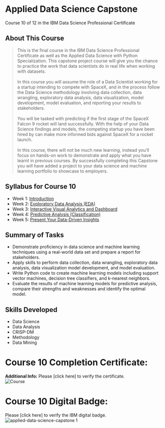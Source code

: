 # Applied Data Science Capstone
Course 10 of 12 in the IBM Data Science Professional Certificate
## About This Course
> This is the final course in the IBM Data Science Professional Certificate as well as the Applied Data Science with Python Specialization. This capstone project course will give you the chance to practice the work that data scientists do in real life when working with datasets.<br><br>
> In this course you will assume the role of a Data Scientist working for a startup intending to compete with SpaceX, and in the process follow the Data Science methodology involving data collection, data wrangling, exploratory data analysis, data visualization, model development, model evaluation, and reporting your results to stakeholders. <br><br>
> You will be tasked with predicting if the first stage of the SpaceX Falcon 9 rocket will land successfully. With the help of your Data Science findings and models, the competing startup you have been hired by can make more informed bids against SpaceX for a rocket launch. <br><br>
> In this course, there will not be much new learning, instead you’ll focus on hands-on work to demonstrate and apply what you have learnt in previous courses.  By successfully completing this Capstone you will have added a project to your data science and machine learning portfolio to showcase to employers.
## Syllabus for Course 10
- Week 1: [Introduction](https://github.com/KailaniBailey/IBM-Data-Science-Professional-Certificate/tree/main/10.%20Applied%20Data%20Science%20Capstone/Week%201:%20Introduction)
- Week 2: [Exploratory Data Analysis (EDA)](https://github.com/KailaniBailey/IBM-Data-Science-Professional-Certificate/tree/main/10.%20Applied%20Data%20Science%20Capstone/Week%202:%20Exploratory%20Data%20Analysis%20(EDA))
- Week 3: [Interactive Visual Analytics and Dashboard](https://github.com/KailaniBailey/IBM-Data-Science-Professional-Certificate/tree/main/10.%20Applied%20Data%20Science%20Capstone/Week%203:%20Interactive%20Visual%20Analytics%20and%20Dashboard)
- Week 4: [Predictive Analysis (Classification)](https://github.com/KailaniBailey/IBM-Data-Science-Professional-Certificate/tree/main/10.%20Applied%20Data%20Science%20Capstone/Week%204:%20Predictive%20Analysis%20(Classification))
- Week 5: [Present Your Data-Driven Insights](https://github.com/KailaniBailey/IBM-Data-Science-Professional-Certificate/tree/main/10.%20Applied%20Data%20Science%20Capstone/Week%205:%20Present%20Your%20Data-Driven%20Insights)
## Summary of Tasks
- Demonstrate proficiency in data science and machine learning techniques using a real-world data set and prepare a report for stakeholders.
- Apply skills to perform data collection, data wrangling, exploratory data analysis, data visualization model development, and model evaluation.
- Write Python code to create machine learning models including support vector machines, decision tree classifiers, and k-nearest neighbors.
- Evaluate the results of machine learning models for predictive analysis, compare their strengths and weaknesses and identify the optimal model.
## Skills Developed
- Data Science
- Data Analysis
- CRISP-DM
- Methodology
- Data Mining
# Course 10 Completion Certificate:
**Additional Info:** Please [click here] to verify the certificate. <br>
![Course](https://github.com/KailaniBailey/IBM-Data-Science-Professional-Certificate/assets/158431578/caed6e62-cf3a-4aef-8472-203b67a78654)
# Course 10 Digital Badge:
Please [click here] to verify the IBM digital badge.<br>
![applied-data-science-capstone 1](https://github.com/KailaniBailey/IBM-Data-Science-Professional-Certificate/assets/158431578/2e5bbd0f-5745-4ee9-bef1-522d97ed03b6)

